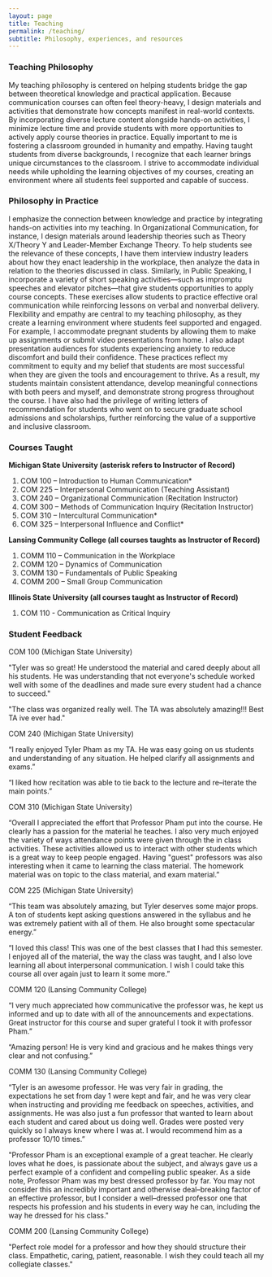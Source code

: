 ```yaml
---
layout: page
title: Teaching
permalink: /teaching/
subtitle: Philosophy, experiences, and resources
---
```


### Teaching Philosophy
My teaching philosophy is centered on helping students bridge the gap between theoretical knowledge and practical application. Because communication courses can often feel theory-heavy, I design materials and activities that demonstrate how concepts manifest in real-world contexts. By incorporating diverse lecture content alongside hands-on activities, I minimize lecture time and provide students with more opportunities to actively apply course theories in practice. Equally important to me is fostering a classroom grounded in humanity and empathy. Having taught students from diverse backgrounds, I recognize that each learner brings unique circumstances to the classroom. I strive to accommodate individual needs while upholding the learning objectives of my courses, creating an environment where all students feel supported and capable of success.

### Philosophy in Practice
I emphasize the connection between knowledge and practice by integrating hands-on activities into my teaching. In Organizational Communication, for instance, I design materials around leadership theories such as Theory X/Theory Y and Leader-Member Exchange Theory. To help students see the relevance of these concepts, I have them interview industry leaders about how they enact leadership in the workplace, then analyze the data in relation to the theories discussed in class. Similarly, in Public Speaking, I incorporate a variety of short speaking activities—such as impromptu speeches and elevator pitches—that give students opportunities to apply course concepts. These exercises allow students to practice effective oral communication while reinforcing lessons on verbal and nonverbal delivery.
Flexibility and empathy are central to my teaching philosophy, as they create a learning environment where students feel supported and engaged. For example, I accommodate pregnant students by allowing them to make up assignments or submit video presentations from home. I also adapt presentation audiences for students experiencing anxiety to reduce discomfort and build their confidence. These practices reflect my commitment to equity and my belief that students are most successful when they are given the tools and encouragement to thrive. As a result, my students maintain consistent attendance, develop meaningful connections with both peers and myself, and demonstrate strong progress throughout the course. I have also had the privilege of writing letters of recommendation for students who went on to secure graduate school admissions and scholarships, further reinforcing the value of a supportive and inclusive classroom.

### Courses Taught

**Michigan State University (asterisk refers to Instructor of Record)**
1.	COM 100 – Introduction to Human Communication*
2.	COM 225 – Interpersonal Communication (Teaching Assistant)
3.	COM 240 – Organizational Communication (Recitation Instructor)
4.	COM 300 – Methods of Communication Inquiry (Recitation Instructor)
5.	COM 310 – Intercultural Communication*
6.	COM 325 – Interpersonal Influence and Conflict*

**Lansing Community College (all courses taughts as Instructor of Record)**
1.	COMM 110 – Communication in the Workplace
2.	COMM 120 – Dynamics of Communication
3.	COMM 130 – Fundamentals of Public Speaking 
4.	COMM 200 – Small Group Communication 

**Illinois State University (all courses taught as Instructor of Record)**
1. COM 110 - Communication as Critical Inquiry

### Student Feedback ###
COM 100 (Michigan State University)

"Tyler was so great! He understood the material and cared deeply about all his students. He was understanding that not everyone's schedule worked well with some of the deadlines and made sure every student had a chance to succeed."

"The class was organized really well. The TA was absolutely amazing!!! Best TA ive ever had."

COM 240 (Michigan State University)

“I really enjoyed Tyler Pham as my TA. He was easy going on us students and understanding of any situation. He helped clarify all assignments and exams.”

“I liked how recitation was able to tie back to the lecture and re–iterate the main points.”

COM 310 (Michigan State University)

“Overall I appreciated the effort that Professor Pham put into the course. He clearly has a passion for the material he teaches. I also very much enjoyed the variety of ways attendance points were given through the in class activities. These activities allowed us to interact with other students which is a great way to keep people engaged. Having "guest" professors was also interesting when it came to learning the class material. The homework material was on topic to the class material, and exam material.”

COM 225 (Michigan State University)

“This team was absolutely amazing, but Tyler deserves some major props. A ton of students kept asking questions answered in the syllabus and he was extremely patient with all of them. He also brought some spectacular energy.”

“I loved this class! This was one of the best classes that I had this semester. I enjoyed all of the material, the way the class was taught, and I also love learning all about interpersonal communication. I wish I could take this course all over again just to learn it some more.”

COMM 120 (Lansing Community College)

“I very much appreciated how communicative the professor was, he kept us informed and up to date with all of the announcements and expectations. Great instructor for this course and super grateful I took it with professor Pham.” 

“Amazing person! He is very kind and gracious and he makes things very clear and not confusing.”

COMM 130 (Lansing Community College)

“Tyler is an awesome professor. He was very fair in grading, the expectations he set from day 1 were kept and fair, and he was very clear when instructing and providing me feedback on speeches, activities, and assignments. He was also just a fun professor that wanted to learn about each student and cared about us doing well. Grades were posted very quickly so I always knew where I was at. I would recommend him as a professor 10/10 times.”

"Professor Pham is an exceptional example of a great teacher. He clearly loves what he does, is passionate about the subject, and always gave us a perfect example of a confident and compelling public speaker. As a side note, Professor Pham was my best dressed professor by far. You may not consider this an incredibly important and otherwise deal–breaking factor of an effective professor, but I consider a well–dressed professor one that respects his profession and his students in every way he can, including the way he dressed for his class."

COMM 200 (Lansing Community College)

"Perfect role model for a professor and how they should structure their class. Empathetic, caring, patient, reasonable. I wish they could teach all my collegiate classes."

